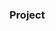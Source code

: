 ### Project




























































































































































         









        





 































